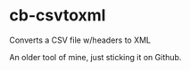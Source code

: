 cb-csvtoxml
===========

Converts a CSV file w/headers to XML

An older tool of mine, just sticking it on Github.